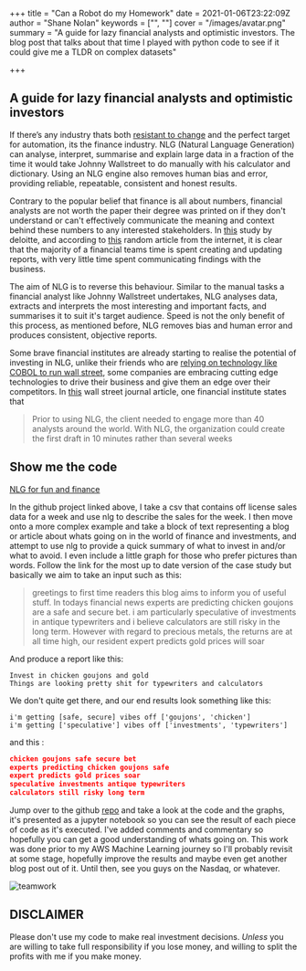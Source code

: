 +++
title = "Can a Robot do my Homework"
date = 2021-01-06T23:22:09Z
author = "Shane Nolan"
keywords = ["", ""]
cover = "/images/avatar.png"
summary = "A guide for lazy financial analysts and optimistic investors. The blog post that talks about that time I played with python code to see if it could give me a TLDR on complex datasets"

+++

## A guide for lazy financial analysts and optimistic investors

If there’s any industry thats both [resistant to change](https://www.obserwatorfinansowy.pl/in-english/banks-are-resisting-modern-technology/) and the perfect target for automation, its the finance industry. NLG (Natural Language Generation) can analyse, interpret, summarise and explain large data in a fraction of the time it would take Johnny Wallstreet to do manually with his calculator and dictionary. Using an NLG engine also removes human bias and error, providing reliable, repeatable, consistent and honest results.

Contrary to the popular belief that finance is all about numbers, financial analysts are not worth the paper their degree was printed on if they don't understand or can't effectively communicate the meaning and context behind these numbers to any interested stakeholders. In [this](https://www2.deloitte.com/content/dam/Deloitte/us/Documents/finance-transformation/us-crunch-time-seven-reporting-in-a-digital-world.pdf) study by deloitte, and according to [this](https://www.allbusinessschools.com/finance/common-questions/financial-analyst-job-description/) random article from the internet, it is clear that the majority of a financial teams time is spent creating and updating reports, with very little time spent communicating findings with the business.

The aim of NLG is to reverse this behaviour. Similar to the manual tasks a financial analyst like Johnny Wallstreet undertakes, NLG analyses data, extracts and interprets the most interesting and important facts, and summarises it to suit it's target audience. Speed is not the only benefit of this process, as mentioned before, NLG removes bias and human error and produces consistent, objective reports.

Some brave financial institutes are already starting to realise the potential of investing in NLG, unlike their friends who are [relying on technology like COBOL to run wall street](https://www.wsj.com/articles/BL-CIOB-5413), some companies are embracing cutting edge technologies to drive their business and give them an edge over their competitors. In [this](https://deloitte.wsj.com/cio/2017/10/05/digitizing-finance-communications-with-natural-language-generation/) wall street journal article, one financial institute states that  

> Prior to using NLG, the client needed to engage more than 40 analysts around the world. With NLG, the organization could create the first draft in 10 minutes rather than several weeks

## Show me the code

[NLG for fun and finance](https://github.com/shanenolanwit/tunnel-snakes-101/blob/master/OffLicenceNLG.ipynb) 

In the github project linked above, I take a csv that contains off license sales data for a week and use nlg to describe the sales for the week. I then move onto a more complex example and take a block of text representing a blog or article about whats going on in the world of finance and investments, and attempt to use nlg to provide a quick summary of what to invest in and/or what to avoid. I even include a little graph for those who prefer pictures than words. Follow the link for the most up to date version of the case study but basically we aim to take an input such as this:

> greetings to first time readers this blog aims to inform you of useful stuff. In todays financial news experts are predicting chicken goujons are a safe and secure bet. i am particularly speculative of investments in antique typewriters and i believe calculators are still risky in the long term. However with regard to precious metals, the returns are at all time high, our resident expert predicts gold prices will soar

And produce a report like this:
```
Invest in chicken goujons and gold
Things are looking pretty shit for typewriters and calculators
```
We don't quite get there, and our end results look something like this:
```
i'm getting [safe, secure] vibes off ['goujons', 'chicken']
i'm getting ['speculative'] vibes off ['investments', 'typewriters']
```
and this : 
```json
chicken goujons safe secure bet
experts predicting chicken goujons safe
expert predicts gold prices soar
speculative investments antique typewriters
calculators still risky long term
```

Jump over to the github [repo](https://github.com/shanenolanwit/tunnel-snakes-101/blob/master/OffLicenceNLG.ipynb) and take a look at the code and the graphs, it's presented as a jupyter notebook so you can see the result of each piece of code as 
it's executed. I've added comments and commentary so hopefully you can get a good understanding of whats going on. This work was done prior to my AWS Machine Learning journey so I'll probably revisit at some stage, hopefully improve the results and maybe even get another blog post out of it. Until then, see you guys on the Nasdaq, or whatever.

![teamwork](/images/guywithmoney.png)

## DISCLAIMER
Please don't use my code to make real investment decisions. *Unless* you are willing to take full responsibility if you lose money, and willing to split the profits with me if you make money.
